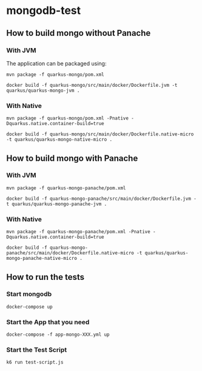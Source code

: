 # mongodb-test


## How to build mongo without Panache

### With JVM
The application can be packaged using:
```shell script
mvn package -f quarkus-mongo/pom.xml
```

```shell script
docker build -f quarkus-mongo/src/main/docker/Dockerfile.jvm -t quarkus/quarkus-mongo-jvm .
`````

### With Native
```shell script
mvn package -f quarkus-mongo/pom.xml -Pnative -Dquarkus.native.container-build=true
```

```shell script
docker build -f quarkus-mongo/src/main/docker/Dockerfile.native-micro -t quarkus/quarkus-mongo-native-micro .
`````

## How to build mongo with Panache

### With JVM

```shell script
mvn package -f quarkus-mongo-panache/pom.xml
```

```shell script
docker build -f quarkus-mongo-panache/src/main/docker/Dockerfile.jvm -t quarkus/quarkus-mongo-panache-jvm .
```

### With Native
```shell script
mvn package -f quarkus-mongo-panache/pom.xml -Pnative -Dquarkus.native.container-build=true
```

```shell script
docker build -f quarkus-mongo-panache/src/main/docker/Dockerfile.native-micro -t quarkus/quarkus-mongo-panache-native-micro .
`````

## How to run the tests

### Start mongodb

```shell script
docker-compose up
`````

### Start the App that you need

```shell script
docker-compose -f app-mongo-XXX.yml up
`````

### Start the Test Script

```shell script
k6 run test-script.js
`````
